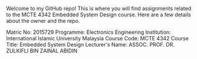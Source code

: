 Welcome to my GitHub repo! This is where you will find assignments related to the MCTE 4342 Embedded System Design course.
Here are a few details about the owner and the repo.

Matric No: 2015729
Programme: Electronics Engineering
Institution: International Islamic University Malaysia
Course Code: MCTE 4342
Course Title: Embedded System Design
Lecturer's Name: ASSOC. PROF. DR. ZULKIFLI BIN ZAINAL ABIDIN
